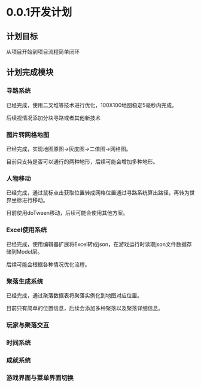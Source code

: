 ﻿# 0.0.1开发计划
## 计划目标
从项目开始到项目流程简单闭环
## 计划完成模块
### 寻路系统
已经完成，使用二叉堆等技术进行优化，100X100地图稳定5毫秒内完成。

后续视情况添加分块寻路或者其他新技术
### 图片转网格地图
已经完成，实现地图原图->灰度图->二值图->网格图。

目前只支持是否可以通行的两种地形，后续可能会增加多种地形。
### 人物移动
已经完成，通过鼠标点击获取位置转成网格位置通过寻路系统算出路径，再转为世界坐标进行移动。

目前使用doTween移动，后续可能会使用其他方案。
### Excel使用系统
已经完成，使用编辑器扩展将Excel转成json，在游戏运行时读取json文件数据存储到Model层。

后续可能会根据各种情况优化流程。
### 聚落生成系统
已经完成，通过聚落数据表将聚落实例化到地图对应位置。

目前只有简单的位置信息，后续会添加多种聚落以及聚落详细信息。
### 玩家与聚落交互
### 时间系统
### 成就系统
### 游戏界面与菜单界面切换